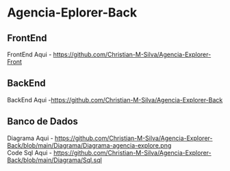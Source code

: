 # Agencia-Eplorer-Back
<h2>FrontEnd</h2>

FrontEnd Aqui - https://github.com/Christian-M-Silva/Agencia-Explorer-Front

<h2>BackEnd</h2>

BackEnd Aqui -https://github.com/Christian-M-Silva/Agencia-Explorer-Back

<h2>Banco de Dados</h2>

Diagrama Aqui - https://github.com/Christian-M-Silva/Agencia-Explorer-Back/blob/main/Diagrama/Diagrama-agencia-explore.png </br>
Code Sql Aqui - https://github.com/Christian-M-Silva/Agencia-Explorer-Back/blob/main/Diagrama/Sql.sql
